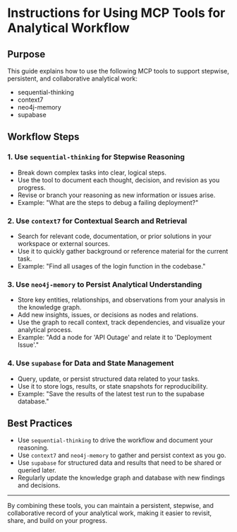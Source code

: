 # Instructions for Using MCP Tools for Analytical Workflow

## Purpose
This guide explains how to use the following MCP tools to support stepwise, persistent, and collaborative analytical work:
- sequential-thinking
- context7
- neo4j-memory
- supabase

## Workflow Steps

### 1. Use `sequential-thinking` for Stepwise Reasoning
- Break down complex tasks into clear, logical steps.
- Use the tool to document each thought, decision, and revision as you progress.
- Revise or branch your reasoning as new information or issues arise.
- Example: "What are the steps to debug a failing deployment?"

### 2. Use `context7` for Contextual Search and Retrieval
- Search for relevant code, documentation, or prior solutions in your workspace or external sources.
- Use it to quickly gather background or reference material for the current task.
- Example: "Find all usages of the login function in the codebase."

### 3. Use `neo4j-memory` to Persist Analytical Understanding
- Store key entities, relationships, and observations from your analysis in the knowledge graph.
- Add new insights, issues, or decisions as nodes and relations.
- Use the graph to recall context, track dependencies, and visualize your analytical process.
- Example: "Add a node for 'API Outage' and relate it to 'Deployment Issue'."

### 4. Use `supabase` for Data and State Management
- Query, update, or persist structured data related to your tasks.
- Use it to store logs, results, or state snapshots for reproducibility.
- Example: "Save the results of the latest test run to the supabase database."

## Best Practices
- Use `sequential-thinking` to drive the workflow and document your reasoning.
- Use `context7` and `neo4j-memory` to gather and persist context as you go.
- Use `supabase` for structured data and results that need to be shared or queried later.
- Regularly update the knowledge graph and database with new findings and decisions.

---

By combining these tools, you can maintain a persistent, stepwise, and collaborative record of your analytical work, making it easier to revisit, share, and build on your progress.
